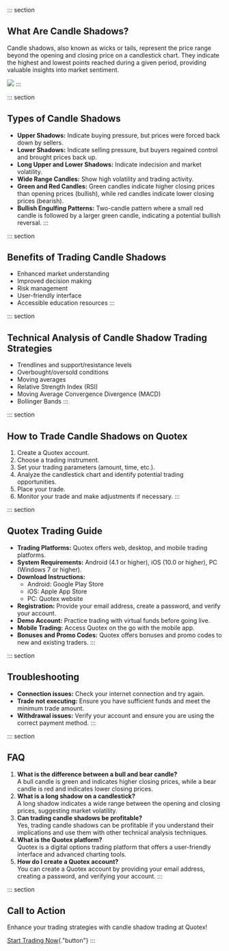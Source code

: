 ::: section
## What Are Candle Shadows?

Candle shadows, also known as wicks or tails, represent the price range
beyond the opening and closing price on a candlestick chart. They
indicate the highest and lowest points reached during a given period,
providing valuable insights into market sentiment.

[![](https://static.quotex.io/files/4_en/300_250.jpg)](https://traff.sbs/brokerqxlid)
:::

::: section
## Types of Candle Shadows

-   **Upper Shadows:** Indicate buying pressure, but prices were forced
    back down by sellers.
-   **Lower Shadows:** Indicate selling pressure, but buyers regained
    control and brought prices back up.
-   **Long Upper and Lower Shadows:** Indicate indecision and market
    volatility.
-   **Wide Range Candles:** Show high volatility and trading activity.
-   **Green and Red Candles:** Green candles indicate higher closing
    prices than opening prices (bullish), while red candles indicate
    lower closing prices (bearish).
-   **Bullish Engulfing Patterns:** Two-candle pattern where a small red
    candle is followed by a larger green candle, indicating a potential
    bullish reversal.
:::

::: section
## Benefits of Trading Candle Shadows

-   Enhanced market understanding
-   Improved decision making
-   Risk management
-   User-friendly interface
-   Accessible education resources
:::

::: section
## Technical Analysis of Candle Shadow Trading Strategies

-   Trendlines and support/resistance levels
-   Overbought/oversold conditions
-   Moving averages
-   Relative Strength Index (RSI)
-   Moving Average Convergence Divergence (MACD)
-   Bollinger Bands
:::

::: section
## How to Trade Candle Shadows on Quotex

1.  Create a Quotex account.
2.  Choose a trading instrument.
3.  Set your trading parameters (amount, time, etc.).
4.  Analyze the candlestick chart and identify potential trading
    opportunities.
5.  Place your trade.
6.  Monitor your trade and make adjustments if necessary.
:::

::: section
## Quotex Trading Guide

-   **Trading Platforms:** Quotex offers web, desktop, and mobile
    trading platforms.
-   **System Requirements:** Android (4.1 or higher), iOS (10.0 or
    higher), PC (Windows 7 or higher).
-   **Download Instructions:**
    -   Android: Google Play Store
    -   iOS: Apple App Store
    -   PC: Quotex website
-   **Registration:** Provide your email address, create a password, and
    verify your account.
-   **Demo Account:** Practice trading with virtual funds before going
    live.
-   **Mobile Trading:** Access Quotex on the go with the mobile app.
-   **Bonuses and Promo Codes:** Quotex offers bonuses and promo codes
    to new and existing traders.
:::

::: section
## Troubleshooting

-   **Connection issues:** Check your internet connection and try again.
-   **Trade not executing:** Ensure you have sufficient funds and meet
    the minimum trade amount.
-   **Withdrawal issues:** Verify your account and ensure you are using
    the correct payment method.
:::

::: section
## FAQ

1.  **What is the difference between a bull and bear candle?**\
    A bull candle is green and indicates higher closing prices, while a
    bear candle is red and indicates lower closing prices.
2.  **What is a long shadow on a candlestick?**\
    A long shadow indicates a wide range between the opening and closing
    prices, suggesting market volatility.
3.  **Can trading candle shadows be profitable?**\
    Yes, trading candle shadows can be profitable if you understand
    their implications and use them with other technical analysis
    techniques.
4.  **What is the Quotex platform?**\
    Quotex is a digital options trading platform that offers a
    user-friendly interface and advanced charting tools.
5.  **How do I create a Quotex account?**\
    You can create a Quotex account by providing your email address,
    creating a password, and verifying your account.
:::

::: section
## Call to Action

Enhance your trading strategies with candle shadow trading at Quotex!

[Start Trading
Now](\%22https://traff.sbs/brokerqxlid\%22){."button"}
:::

